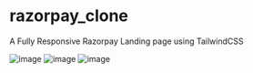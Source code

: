 # razorpay_clone
A Fully Responsive Razorpay Landing page using TailwindCSS 

![image](https://user-images.githubusercontent.com/73595460/230077114-cfb39804-6771-464c-be55-19f8f4400bdf.png)
![image](https://user-images.githubusercontent.com/73595460/230077389-f60bdf17-7235-44da-916c-291352c461b6.png)
![image](https://user-images.githubusercontent.com/73595460/230077315-06b855f7-661f-4525-aad9-89b093275a83.png)
